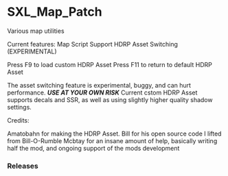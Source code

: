 # SXL_Map_Patch
Various map utilities

Current features:
Map Script Support
HDRP Asset Switching (EXPERIMENTAL)

Press F9 to load custom HDRP Asset 
Press F11 to return to default HDRP Asset

The asset switching feature is experimental, buggy, and can hurt performance. ***USE AT YOUR OWN RISK***
Current cstom HDRP Asset supports decals and SSR, as well as using slightly higher quality shadow settings. 


Credits:

Amatobahn for making the HDRP Asset.
Bill for his open source code I lifted from Bill-O-Rumble
Mcbtay for an insane amount of help, basically writing half the mod, and ongoing support of the mods development

### Releases

